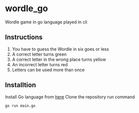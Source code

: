 
# wordle_go
Wordle game in go language played in cli
## Instructions

 1. You have to guess the Wordle in six goes or less
 2. A correct letter turns green
 3. A correct letter in the wrong place turns yellow
 4. An incorrect letter turns red
 5. Letters can be used more than once
 ## Installtion
 Install Go language from [here](https://go.dev/doc/install)
 Clone the repository 
 run command
 

    go run main.go

